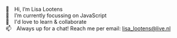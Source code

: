 👋&emsp;Hi, I’m Lisa Lootens <br />
🌱&emsp;I’m currently focussing on JavaScript <br />
💞️&emsp;I'd love to learn & collaborate <br />
📫&emsp;Always up for a chat! Reach me per email: lisa_lootens@live.nl <br />
